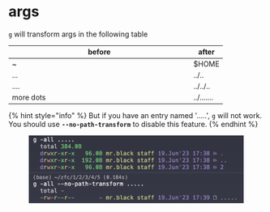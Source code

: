 # args

`g` will transform args in the following table

<table><thead><tr><th width="344">before</th><th>after</th></tr></thead><tbody><tr><td>~</td><td>$HOME</td></tr><tr><td>...</td><td>../..</td></tr><tr><td>....</td><td>../../..</td></tr><tr><td>more dots</td><td>../.......</td></tr></tbody></table>



{% hint style="info" %}
But if you have an entry named '.....', `g` will not work. You should use **`--no-path-transform`** to disable this feature.
{% endhint %}

<figure><img src="../../.gitbook/assets/截屏2023-06-19 17.39.50.png" alt=""><figcaption></figcaption></figure>
